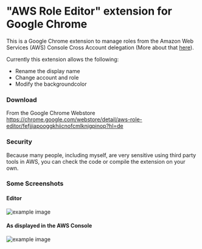 # "AWS Role Editor" extension for Google Chrome

This is a Google Chrome extension to manage roles from the Amazon Web Services (AWS) Console Cross Account delegation
(More about that [here](
http://docs.aws.amazon.com/IAM/latest/UserGuide/walkthru_cross-account-with-roles.html)).

Currently this extension allows the following:
* Rename the display name
* Change account and role
* Modify the backgroundcolor

### Download
From the Google Chrome Webstore  
https://chrome.google.com/webstore/detail/aws-role-editor/fefjjiapooggkhiicnofcmlknjgpinop?hl=de

### Security
Because many people, including myself, are very sensitive using third party tools in AWS, you can check the code or compile the extension on your own.

### Some Screenshots
#### Editor
![example image](https://lh3.googleusercontent.com/_uWwbvqql457gLc2oDq5-vJ6b8pLRTkfdXDC8RkUlRUCDv4WdyhNjVMZ-OGUfyaCBPLszAwQ=s640-h400-e365-rw "AWS Role Editor")
#### As displayed in the AWS Console
![example image](https://lh3.googleusercontent.com/dhTb_FYvg7A07BR4SOR1Oopi6quBxDe-XY0iaje9aptNei-ZDhE83AGp1hqzN7juEA0JjcDV=s640-h400-e365-rw "AWS Role Editor")
